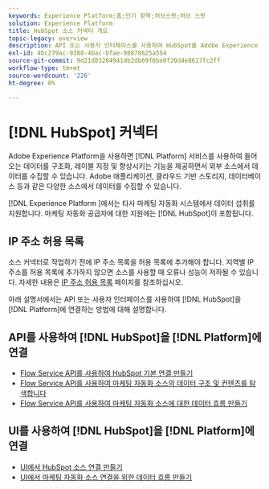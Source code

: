 ```yaml
---
keywords: Experience Platform;홈;인기 항목;허브스팟;허브 스팟
solution: Experience Platform
title: HubSpot 소스 커넥터 개요
topic-legacy: overview
description: API 또는 사용자 인터페이스를 사용하여 HubSpot를 Adobe Experience Platform에 연결하는 방법을 알아봅니다.
exl-id: 4bc279ac-9388-4bac-bfae-98878625a554
source-git-commit: 9d21d83204941db2db69f6be0f20d4e8627fc2ff
workflow-type: tm+mt
source-wordcount: '226'
ht-degree: 0%

---
```


# [!DNL HubSpot] 커넥터

Adobe Experience Platform을 사용하면 [!DNL Platform] 서비스를 사용하여 들어오는 데이터를 구조화, 레이블 지정 및 향상시키는 기능을 제공하면서 외부 소스에서 데이터를 수집할 수 있습니다. Adobe 애플리케이션, 클라우드 기반 스토리지, 데이터베이스 등과 같은 다양한 소스에서 데이터를 수집할 수 있습니다.

[!DNL Experience Platform ]에서는 타사 마케팅 자동화 시스템에서 데이터 섭취를 지원합니다. 마케팅 자동화 공급자에 대한 지원에는 [!DNL HubSpot]이 포함됩니다.

## IP 주소 허용 목록

소스 커넥터로 작업하기 전에 IP 주소 목록을 허용 목록에 추가해야 합니다. 지역별 IP 주소를 허용 목록에 추가하지 않으면 소스를 사용할 때 오류나 성능이 저하될 수 있습니다. 자세한 내용은 [IP 주소 허용 목록](../../ip-address-allow-list.md) 페이지를 참조하십시오.

아래 설명서에서는 API 또는 사용자 인터페이스를 사용하여 [!DNL HubSpot]을 [!DNL Platform]에 연결하는 방법에 대해 설명합니다.

## API를 사용하여 [!DNL HubSpot]을 [!DNL Platform]에 연결

- [Flow Service API를 사용하여 HubSpot 기본 연결 만들기](../../tutorials/api/create/marketing-automation/hubspot.md)
- [Flow Service API를 사용하여 마케팅 자동화 소스의 데이터 구조 및 컨텐츠를 탐색합니다](../../tutorials/api/explore/marketing-automation.md)
- [Flow Service API를 사용하여 마케팅 자동화 소스에 대한 데이터 흐름 만들기](../../tutorials/api/collect/marketing-automation.md)

## UI를 사용하여 [!DNL HubSpot]을 [!DNL Platform]에 연결

- [UI에서 HubSpot 소스 연결 만들기](../../tutorials/ui/create/marketing-automation/hubspot.md)
- [UI에서 마케팅 자동화 소스 연결을 위한 데이터 흐름 만들기](../../tutorials/ui/dataflow/marketing-automation.md)
